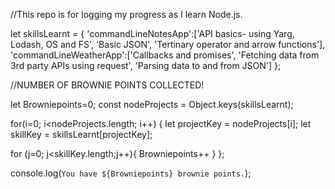 //This repo is for logging my progress as I learn Node.js.

let skillsLearnt = {
  'commandLineNotesApp':['API basics- using Yarg, Lodash, OS and FS', 'Basic JSON', 'Tertinary operator and arrow functions'],
  'commandLineWeatherApp':['Callbacks and promises', 'Fetching data from 3rd party APIs using request', 'Parsing data to and from     JSON']
};


//NUMBER OF BROWNIE POINTS COLLECTED!

let Browniepoints=0;
const nodeProjects = Object.keys(skillsLearnt);

for(i=0; i<nodeProjects.length; i++) {
  let projectKey = nodeProjects[i];
  let skillKey = skillsLearnt[projectKey];
  
  for (j=0; j<skillKey.length;j++){
    Browniepoints++
  }
};

console.log(`You have ${Browniepoints} brownie points.`);
